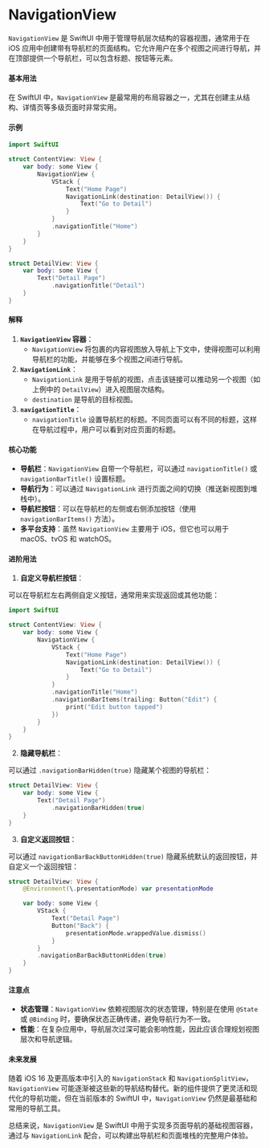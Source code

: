 # NavigationView

`NavigationView` 是 SwiftUI 中用于管理导航层次结构的容器视图，通常用于在 iOS 应用中创建带有导航栏的页面结构。它允许用户在多个视图之间进行导航，并在顶部提供一个导航栏，可以包含标题、按钮等元素。

#### 基本用法

在 SwiftUI 中，`NavigationView` 是最常用的布局容器之一，尤其在创建主从结构、详情页等多级页面时非常实用。

#### 示例

```swift
import SwiftUI

struct ContentView: View {
    var body: some View {
        NavigationView {
            VStack {
                Text("Home Page")
                NavigationLink(destination: DetailView()) {
                    Text("Go to Detail")
                }
            }
            .navigationTitle("Home")
        }
    }
}

struct DetailView: View {
    var body: some View {
        Text("Detail Page")
            .navigationTitle("Detail")
    }
}
```

#### 解释

1. **`NavigationView` 容器**：
   * `NavigationView` 将包裹的内容视图放入导航上下文中，使得视图可以利用导航栏的功能，并能够在多个视图之间进行导航。
2. **`NavigationLink`**：
   * `NavigationLink` 是用于导航的视图，点击该链接可以推动另一个视图（如上例中的 `DetailView`）进入视图层次结构。
   * `destination` 是导航的目标视图。
3. **`navigationTitle`**：
   * `navigationTitle` 设置导航栏的标题。不同页面可以有不同的标题，这样在导航过程中，用户可以看到对应页面的标题。

#### 核心功能

* **导航栏**：`NavigationView` 自带一个导航栏，可以通过 `navigationTitle()` 或 `navigationBarTitle()` 设置标题。
* **导航行为**：可以通过 `NavigationLink` 进行页面之间的切换（推送新视图到堆栈中）。
* **导航栏按钮**：可以在导航栏的左侧或右侧添加按钮（使用 `navigationBarItems()` 方法）。
* **多平台支持**：虽然 `NavigationView` 主要用于 iOS，但它也可以用于 macOS、tvOS 和 watchOS。

#### 进阶用法

1. **自定义导航栏按钮**：

可以在导航栏左右两侧自定义按钮，通常用来实现返回或其他功能：

```swift
import SwiftUI

struct ContentView: View {
    var body: some View {
        NavigationView {
            VStack {
                Text("Home Page")
                NavigationLink(destination: DetailView()) {
                    Text("Go to Detail")
                }
            }
            .navigationTitle("Home")
            .navigationBarItems(trailing: Button("Edit") {
                print("Edit button tapped")
            })
        }
    }
}
```

2. **隐藏导航栏**：

可以通过 `.navigationBarHidden(true)` 隐藏某个视图的导航栏：

```swift
struct DetailView: View {
    var body: some View {
        Text("Detail Page")
            .navigationBarHidden(true)
    }
}
```

3. **自定义返回按钮**：

可以通过 `navigationBarBackButtonHidden(true)` 隐藏系统默认的返回按钮，并自定义一个返回按钮：

```swift
struct DetailView: View {
    @Environment(\.presentationMode) var presentationMode

    var body: some View {
        VStack {
            Text("Detail Page")
            Button("Back") {
                presentationMode.wrappedValue.dismiss()
            }
        }
        .navigationBarBackButtonHidden(true)
    }
}
```

#### 注意点

* **状态管理**：`NavigationView` 依赖视图层次的状态管理，特别是在使用 `@State` 或 `@Binding` 时，要确保状态正确传递，避免导航行为不一致。
* **性能**：在复杂应用中，导航层次过深可能会影响性能，因此应该合理规划视图层次和导航逻辑。

#### 未来发展

随着 iOS 16 及更高版本中引入的 `NavigationStack` 和 `NavigationSplitView`，`NavigationView` 可能逐渐被这些新的导航结构替代。新的组件提供了更灵活和现代化的导航功能，但在当前版本的 SwiftUI 中，`NavigationView` 仍然是最基础和常用的导航工具。

总结来说，`NavigationView` 是 SwiftUI 中用于实现多页面导航的基础视图容器，通过与 `NavigationLink` 配合，可以构建出导航栏和页面堆栈的完整用户体验。
